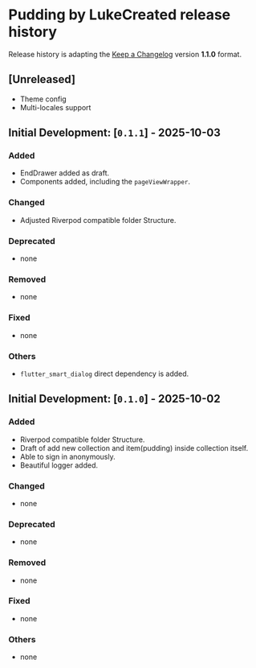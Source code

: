 # Pudding by LukeCreated release history

Release history is adapting the [Keep a Changelog](https://keepachangelog.com/en/1.1.0/) version **1.1.0** format.

## [Unreleased]

- Theme config
- Multi-locales support

## Initial Development: [`0.1.1`] - 2025-10-03

### Added

- EndDrawer added as draft.
- Components added, including the `pageViewWrapper`.

### Changed

- Adjusted Riverpod compatible folder Structure.

### Deprecated

- none

### Removed

- none

### Fixed

- none

### Others

- `flutter_smart_dialog` direct dependency is added.

## Initial Development: [`0.1.0`] - 2025-10-02

### Added

- Riverpod compatible folder Structure.
- Draft of add new collection and item(pudding) inside collection itself.
- Able to sign in anonymously.
- Beautiful logger added.

### Changed

- none

### Deprecated

- none

### Removed

- none

### Fixed

- none

### Others

- none
